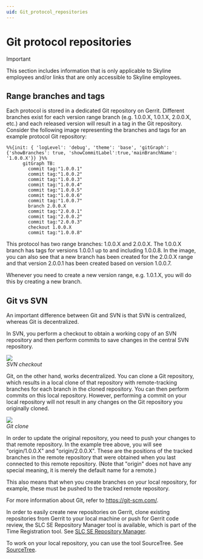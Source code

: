 ```yaml
---
uid: Git_protocol_repositories
---
```


# Git protocol repositories

> [!IMPORTANT]
> This section includes information that is only applicable to Skyline employees and/or links that are only accessible to Skyline employees.

## Range branches and tags

Each protocol is stored in a dedicated Git repository on Gerrit. Different branches exist for each version range branch (e.g. 1.0.0.X, 1.0.1.X, 2.0.0.X, etc.) and each released version will result in a tag in the Git repository. Consider the following image representing the branches and tags for an example protocol Git repository:

```mermaid
%%{init: { 'logLevel': 'debug', 'theme': 'base', 'gitGraph': {'showBranches': true, 'showCommitLabel':true,'mainBranchName': '1.0.0.X'}} }%%
      gitGraph TB:
        commit tag:"1.0.0.1"
        commit tag:"1.0.0.2"
        commit tag:"1.0.0.3"
        commit tag:"1.0.0.4"
        commit tag:"1.0.0.5"
        commit tag:"1.0.0.6"
        commit tag:"1.0.0.7"
        branch 2.0.0.X
        commit tag:"2.0.0.1"
        commit tag:"2.0.0.2"
        commit tag:"2.0.0.3"
        checkout 1.0.0.X
        commit tag:"1.0.0.8"
```

This protocol has two range branches: 1.0.0.X and 2.0.0.X. The 1.0.0.X branch has tags for versions 1.0.0.1 up to and including 1.0.0.8. In the image, you can also see that a new branch has been created for the 2.0.0.X range and that version 2.0.0.1 has been created based on version 1.0.0.7.

Whenever you need to create a new version range, e.g. 1.0.1.X, you will do this by creating a new branch.

## Git vs SVN

An important difference between Git and SVN is that SVN is centralized, whereas Git is decentralized.

In SVN, you perform a checkout to obtain a working copy of an SVN repository and then perform commits to save changes in the central SVN repository.

![](~/develop/images/SVNcheckout.jpg)<br>
*SVN checkout*

Git, on the other hand, works decentralized. You can clone a Git repository, which results in a local clone of that repository with remote-tracking branches for each branch in the cloned repository. You can then perform commits on this local repository. However, performing a commit on your local repository will not result in any changes on the Git repository you originally cloned.

![](~/develop/images/GitClone.jpg)<br>
*Git clone*

In order to update the original repository, you need to push your changes to that remote repository. In the example tree above, you will see "origin/1.0.0.X" and "origin/2.0.0.X". These are the positions of the tracked branches in the remote repository that were obtained when you last connected to this remote repository. (Note that "origin" does not have any special meaning, it is merely the default name for a remote.)

This also means that when you create branches on your local repository, for example, these must be pushed to the tracked remote repository.

For more information about Git, refer to <https://git-scm.com/>.

In order to easily create new repositories on Gerrit, clone existing repositories from Gerrit to your local machine or push for Gerrit code review, the SLC SE Repository Manager tool is available, which is part of the Time Registration tool. See [SLC SE Repository Manager](xref:TOOSLCSERepositoryManager#slc-se-repository-manager).

To work on your local repository, you can use the tool SourceTree. See [SourceTree](xref:TOOSourceTree#sourcetree).
